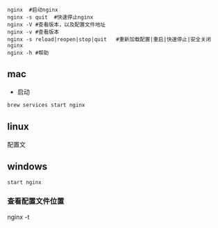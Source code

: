 

```shell
nginx  #启动nginx
nginx -s quit  #快速停止nginx
nginx -V #查看版本，以及配置文件地址
nginx -v #查看版本
nginx -s reload|reopen|stop|quit   #重新加载配置|重启|快速停止|安全关闭nginx
nginx -h #帮助
```

## mac

- 启动

```bash
brew services start nginx
```

## linux

配置文

## windows

```
start nginx
```


### 查看配置文件位置
nginx -t




